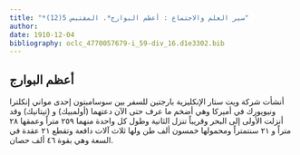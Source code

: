 ```yaml
---
title: "*سير العلم والاجتماع : أعظم البوارج*. المقتبس 5(12)"
author: 
date: 1910-12-04
bibliography: oclc_4770057679-i_59-div_16.d1e3302.bib
---
```




##  أعظم البوارج 


 أنشأت شركة ويت ستار الإنكليزية بارجتين للسفر بين سوسامبتون  إحدى  مواني إنكلترا ونيويورك في أميركا وهي أضخم ما عرف حتى الآن دعتهما (أولمبيك) و (تيتانيك) وقد أنزلت الأولى إلى البحر وقريباً تنزل الثانية وطول كل واحدة منهما  ٢٥٩  متراً وعمقها  ٢٨  متراً و  ٢١  سنتمتراً ومحمولها  خمسون  ألف  طن ولها  ثلاث  آلات دافعة وتقطع  ٢١  عقدة في السعة وهي بقوة  ٤٦  ألف  حصان. 
